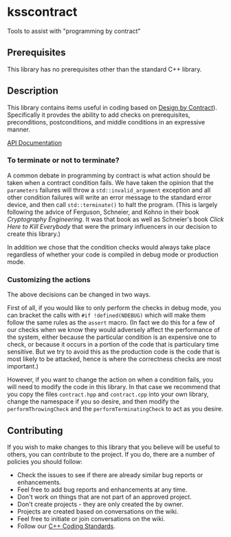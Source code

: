 # ksscontract
Tools to assist with "programming by contract"

## Prerequisites

This library has no prerequisites other than the standard C++ library.

## Description

This library contains items useful in coding based on 
[Design by Contract](https://en.wikipedia.org/wiki/Design_by_contract)). Specifically it provdes the ability
to add checks on prerequisites, preconditions, postconditions, and middle conditions in an expressive
manner.

[API Documentation](http://www.kss.cc/apis/ksscontract/docs/index.html) 

### To terminate or not to terminate?

A common debate in programming by contract is what action should be taken when a contract
condition fails. We have taken the opinion that the `parameters` failures will throw a
`std::invalid_argument` exception and all other condition failures will write an error message
to the standard error device, and then call `std::terminate()` to halt the program. (This is largely
following the advice of Ferguson, Schneier, and Kohno in their book _Cryptography Engineering_.
It was that book as well as Schneier's book _Click Here to Kill Everybody_ that were the primary
influencers in our decision to create this library.)

In addition we chose that the condition checks would always take place regardless of whether
your code is compiled in debug mode or production mode.

### Customizing the actions

The above decisions can be changed in two ways.

First of all, if you would like to only perform the checks in debug mode, you can bracket the calls
with `#if !defined(NDEBUG)` which will make them follow the same rules as the `assert`
macro. (In fact we do this for a few of our checks when we know they would adversely affect
the performance of the system, either because the particular condition is an expensive one
to check, or because it occurs in a portion of the code that is particulary time sensitive. But we
try to avoid this as the production code is the code that is most likely to be attacked, hence is
where the correctness checks are most important.)

However, if you want to change the action on when a condition fails, you will need to modify the
code in this library. In that case we recommend that you copy the files `contract.hpp` and
`contract.cpp` into your own library, change the namespace if you so desire, and then
modify the `performThrowingCheck` and the `performTerminatingCheck` to act as you
desire.

## Contributing

If you wish to make changes to this library that you believe will be useful to others, you can
contribute to the project. If you do, there are a number of policies you should follow:

* Check the issues to see if there are already similar bug reports or enhancements.
* Feel free to add bug reports and enhancements at any time.
* Don't work on things that are not part of an approved project.
* Don't create projects - they are only created the by owner.
* Projects are created based on conversations on the wiki.
* Feel free to initiate or join conversations on the wiki.
* Follow our [C++ Coding Standards](https://www.kss.cc/standards/c-.html).
